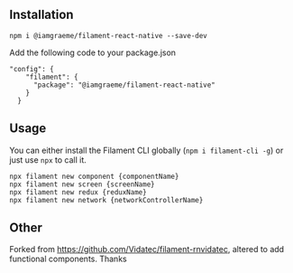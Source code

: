 ## Installation

```
npm i @iamgraeme/filament-react-native --save-dev
```

Add the following code to your package.json

```
"config": {
    "filament": {
      "package": "@iamgraeme/filament-react-native"
    }
  }
```

## Usage

You can either install the Filament CLI globally (`npm i filament-cli -g`) or just use `npx` to call it.

```
npx filament new component {componentName}
npx filament new screen {screenName}
npx filament new redux {reduxName}
npx filament new network {networkControllerName}
```

## Other

Forked from https://github.com/Vidatec/filament-rnvidatec, altered to add functional components. Thanks
